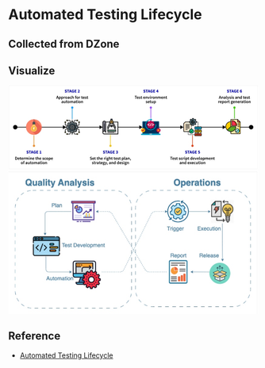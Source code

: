 # Automated Testing Lifecycle

## Collected from DZone

## Visualize

![Auto lifecycle](../resources/lifecycle/auto-testing-lifecycle.jpg)
![Auto OPS](../resources/lifecycle/auto-qaops-cycle.jpg)

## Reference

* [Automated Testing Lifecycle](https://dzone.com/articles/automated-testing-lifecycle)
